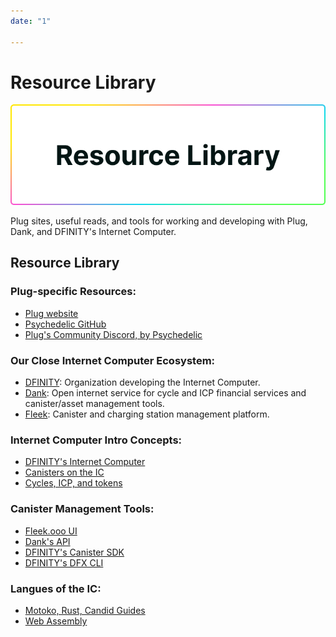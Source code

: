 ```yaml
---
date: "1"

---
```

# Resource Library

![](imgs/library.png)

Plug sites, useful reads, and tools for working and developing with Plug, Dank, and DFINITY's Internet Computer.

## Resource Library

### Plug-specific Resources:
- [Plug website](https://plugwallet.ooo) 
- [Psychedelic GitHub](https://github.com/PsychedelicHQ) 
- [Plug's Community Discord, by Psychedelic](https://discord.gg/yVEcEzmrgm)

### Our Close Internet Computer Ecosystem:
- [DFINITY](https://dfinity.org): Organization developing the Internet Computer.
- [Dank](https://dank.ooo): Open internet service for cycle and ICP financial services and canister/asset management tools.
- [Fleek](https://fleek.ooo/): Canister and charging station management platform.


### Internet Computer Intro Concepts:
- [DFINITY's Internet Computer](https://github.com/FleekHQ/plug-extension)
- [Canisters on the IC](https://www.youtube.com/watch?v=LKpGuBOXxtQ)
- [Cycles, ICP, and tokens](https://medium.com/dfinity/the-internet-computers-token-economics-an-overview-29e238bd1d83)

### Canister Management Tools:
- [Fleek.ooo UI](https://fleek.ooo/)
- [Dank's API](https://docs.dank.ooo/)
- [DFINITY's Canister SDK](https://sdk.dfinity.org/docs/index.html)
- [DFINITY's DFX CLI](https://sdk.dfinity.org/docs/developers-guide/cli-reference.html)

### Langues of the IC:
- [Motoko, Rust, Candid Guides](https://sdk.dfinity.org/docs/languages/languages-overview.html)
- [Web Assembly](https://webassembly.org/)